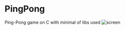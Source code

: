 # PingPong
Ping-Pong game on C with minimal of libs used
![screen](https://github.com/user-attachments/assets/03841fb4-a5d0-47b5-9104-9e61d27cf224)
